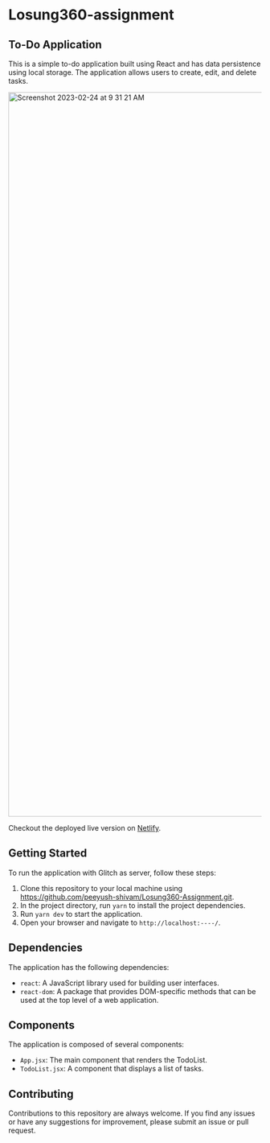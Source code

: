 # Losung360-assignment

## To-Do Application
This is a simple to-do application built using React and has data persistence using local storage. The application allows users to create, edit, and delete tasks.

<img width="1440" alt="Screenshot 2023-02-24 at 9 31 21 AM" src="https://user-images.githubusercontent.com/114471571/221091009-6a8fc7cc-f66f-4ee3-a7b2-ba6bdcff8bd3.png">

Checkout the deployed live version on [Netlify](https://curious-sundae-7bf33d.netlify.app/).


## Getting Started

To run the application with Glitch as server, follow these steps:

1. Clone this repository to your local machine using https://github.com/peeyush-shivam/Losung360-Assignment.git.
2. In the project directory, run `yarn` to install the project dependencies.
3. Run `yarn dev` to start the application.
4. Open your browser and navigate to `http://localhost:----/`.


## Dependencies

The application has the following dependencies:

- `react`: A JavaScript library used for building user interfaces.
- `react-dom`: A package that provides DOM-specific methods that can be used at the top level of a web application.

## Components

The application is composed of several components:

- `App.jsx`: The main component that renders the TodoList.
- `TodoList.jsx`: A component that displays a list of tasks.

## Contributing

Contributions to this repository are always welcome. If you find any issues or have any suggestions for improvement, please submit an issue or pull request.
